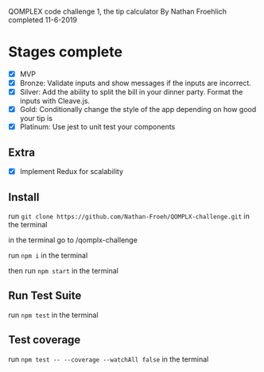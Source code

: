 QOMPLEX code challenge 1, the tip calculator
By Nathan Froehlich
completed 11-6-2019

# Stages complete
- [x] MVP
- [x] Bronze: Validate inputs and show messages if the inputs are incorrect.
- [x] Silver: Add the ability to split the bill in your dinner party. Format the inputs with Cleave.js.
- [x] Gold: Conditionally change the style of the app depending on how good your tip is
- [x] Platinum: Use jest to unit test your components

## Extra
- [x] Implement Redux for scalability

## Install
run `git clone https://github.com/Nathan-Froeh/QOMPLX-challenge.git` in the terminal

in the terminal go to /qomplx-challenge

run `npm i` in the terminal

then run `npm start` in the terminal

## Run Test Suite
run `npm test` in the terminal

## Test coverage
run `npm test -- --coverage --watchAll false` in the terminal